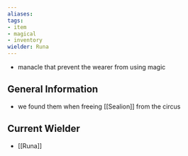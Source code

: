 ```yaml
---
aliases: 
tags: 
- item
- magical
- inventory
wielder: Runa
---
```


- manacle that prevent the wearer from using magic

## General Information
- we found them when freeing [[Sealion]] from the circus 

## Current Wielder
- [[Runa]]

